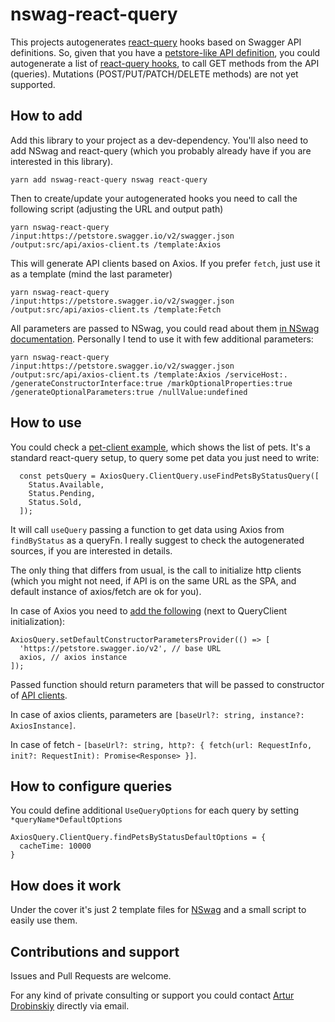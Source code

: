 # nswag-react-query
This projects autogenerates [react-query](react-query.tanstack.com) hooks based on Swagger API definitions.
So, given that you have a [petstore-like API definition](https://petstore.swagger.io/), you could autogenerate a list of [react-query hooks](https://github.com/Shaddix/nswag-react-query/blob/master/examples/pet-client/src/api/axios-client.ts#L1151), to call GET methods from the API (queries). Mutations (POST/PUT/PATCH/DELETE methods) are not yet supported.

## How to add
Add this library to your project as a dev-dependency. You'll also need to add NSwag and react-query (which you probably already have if you are interested in this library).
```
yarn add nswag-react-query nswag react-query
```
Then to create/update your autogenerated hooks you need to call the following script (adjusting the URL and output path)
```
yarn nswag-react-query /input:https://petstore.swagger.io/v2/swagger.json /output:src/api/axios-client.ts /template:Axios
```
This will generate API clients based on Axios. If you prefer `fetch`, just use it as a template (mind the last parameter)
```
yarn nswag-react-query /input:https://petstore.swagger.io/v2/swagger.json /output:src/api/axios-client.ts /template:Fetch
```

All parameters are passed to NSwag, you could read about them [in NSwag documentation](https://github.com/RicoSuter/NJsonSchema/wiki/TypeScriptGeneratorSettings).
Personally I tend to use it with few additional parameters:
```
yarn nswag-react-query /input:https://petstore.swagger.io/v2/swagger.json /output:src/api/axios-client.ts /template:Axios /serviceHost:. /generateConstructorInterface:true /markOptionalProperties:true /generateOptionalParameters:true /nullValue:undefined
```

## How to use

You could check a [pet-client example](https://github.com/Shaddix/nswag-react-query/tree/master/examples/pet-client), which shows the list of pets.
It's a standard react-query setup, to query some pet data you just need to write:
```
  const petsQuery = AxiosQuery.ClientQuery.useFindPetsByStatusQuery([
    Status.Available,
    Status.Pending,
    Status.Sold,
  ]);
```
It will call `useQuery` passing a function to get data using Axios from `findByStatus` as a queryFn. I really suggest to check the autogenerated sources, if you are interested in details.

The only thing that differs from usual, is the call to initialize http clients (which you might not need, if API is on the same URL as the SPA, and default instance of axios/fetch are ok for you).

In case of Axios you need to [add the following](https://github.com/Shaddix/nswag-react-query/blob/master/examples/pet-client/src/index.tsx#L11) (next to QueryClient initialization):
```
AxiosQuery.setDefaultConstructorParametersProvider(() => [
  'https://petstore.swagger.io/v2', // base URL
  axios, // axios instance
]);
```
Passed function should return parameters that will be passed to constructor of [API clients](https://github.com/Shaddix/nswag-react-query/blob/master/examples/pet-client/src/api/axios-client.ts#L17).

In case of axios clients, parameters are `[baseUrl?: string, instance?: AxiosInstance]`.

In case of fetch - `[baseUrl?: string, http?: { fetch(url: RequestInfo, init?: RequestInit): Promise<Response> }]`.

## How to configure queries
You could define additional `UseQueryOptions` for each query by setting `*queryName*DefaultOptions`
```
AxiosQuery.ClientQuery.findPetsByStatusDefaultOptions = {
  cacheTime: 10000
}
```
## How does it work
Under the cover it's just 2 template files for [NSwag](https://github.com/RicoSuter/NSwag) and a small script to easily use them.

## Contributions and support
Issues and Pull Requests are welcome.

For any kind of private consulting or support you could contact [Artur Drobinskiy](https://github.com/Shaddix) directly via email.
